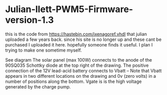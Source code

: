 # Julian-Ilett-PWM5-Firmware-version-1.3
this is the code from https://hastebin.com/ixenagoref.vhdl that julian uploaded a few years back. since his site is no longer up and these cant be purchased I uploaded it here. hopefully someone finds it useful. I plan I trying to make one sometime myself.


See diagram
The solar panel (max 100W) connects to the anode of the 90SQ035 Schottky diode at the top right of the drawing. The positive connection of the 12V lead-acid battery connects to Vbatt – Note that Vbatt appears in two different locations on the drawing and 0v (zero volts) in a number of positions along the bottom. Vgate is is the high voltage generated by the charge pump.
